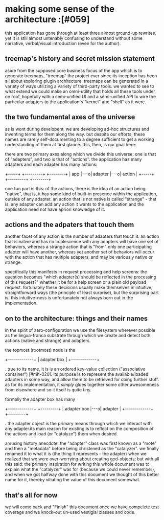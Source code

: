 # making some sense of the architecture :[#059]

this application has gone through at least three almost ground-up rewrites,
yet it is still almost untenably confusing to understand without some
narrative, verbal/visual introduction (even for the author).

## treemap's history and secret mission statement

aside from the supposed core business focus of the app which is to generate
treemaps, "treemap" the project ever since its inception has been all about
exploring plugin architecture: treemaps can be generated in a variety of
ways utilizing a variety of third-party tools. we wanted to see to what
extend we could make an omni-utility that holds all these tools under on
roof, hopefully with a semi-unified UI and a semi-unified API to wire the
particular adapters to the application's "kernel" and "shell" as it were.

## the two fundamental axes of the universe

as is wont during developent, we are developing ad-hoc structures and
inventing terms for them along the way. but despite our efforts, these names
are rarely self-documenting to a degree sufficient to get a working
understanding of them at first glance. this, then, is our goal here:

there are two primary axes along which we divide this universe: one is that
of "adapters", and two is that of "actions". the application has many
adapters and each adapter has many actions:

  +-----+    +---------+    +--------+
  | app |---o| adapter |---o| action |
  +-----+    +---------+    +--------+

one fun part is this: of the actions, there is the idea of an action being
"native", that is, it has some kind of built-in presence within the
application, outside of any adapter. an action that is not native is called
"strange" - that is, any adapter can add any action it wants to the
application and the application need not have apriori knowledge of it.

## actions and the adpaters that touch them

another facet of any action is the number of adapters that touch it:
an action that is native and has no coalescence with any adapters will have
one set of behaviors, whereas a strange action that is "from" only one
participating adapter will have another, whereas yet another set of behaviors
will occur with the action that has multiple adapters, and may be variously
native or strange.

specifically this manifests in request processing and help screens: the
question becomes "which adapter(s) should be reflected in the processing
of this request?" whether it be for a help screen or a plain old payload
request. fortunately these decisions usually make themselves in intuitive,
straightforward ways (the principle of least surprise), but the surprising
part is: this intuitive-ness is unfortunately not always born out in the
implementation.

## on to the architecture: things and their names

in the spirit of zero-configuration we use the filesystem wherever possible
as the lingua-franca substrate through which we create and detect both
actions (native and strange) and adapters.

the topmost (rootmost) node is the

  +-------------+
  | adapter box |
  +-------------+

. true to its name, it is is an ordered key-value collection ("associative
container") [#mh-020]. its purpose is to represent the available/loaded
adapters in some way, and allow them to be retrieved for doing further
stuff. as for its implementation, it *simply* glues together some other
awesomeness from elsewhere and so it itself is quite tiny.

formally the adapter box has many

  +-------------+    +---------+
  | adapter box |---o| adapter |
  +-------------+    +---------+

. the adapter object is the primary means through which we interact with any
adapter.its main reason for existing is to reflect on the composition of the
actions and load (or "catalyze") them when desired.

amusing history anecdote: the "adapter" class was first known as a "mote"
and then a "metadata" before being christened as the "catalyzer". we finally
renamed it to what it is (the thing it represents - the adapter) when we
realized that we were over-worrying about creating god-objects; but with all
this said: the primary inspiration for writing this whole document was to
explain what the "catalyzer" was for (because we could never remember), and
when we got halfway done with this document we thought of this better name for
it, thereby vitiating the value of this document somewhat.

## that's all for now

we will come back and "Finish" this document once we have compelete test
coverage and we knock-out un-used vestigial classes and code.
